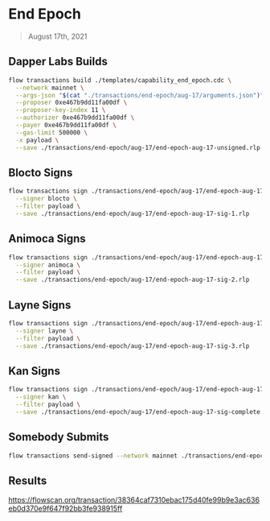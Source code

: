 # End Epoch
> August 17th, 2021

## Dapper Labs Builds

```sh
flow transactions build ./templates/capability_end_epoch.cdc \
  --network mainnet \
  --args-json "$(cat "./transactions/end-epoch/aug-17/arguments.json")" \
  --proposer 0xe467b9dd11fa00df \
  --proposer-key-index 11 \
  --authorizer 0xe467b9dd11fa00df \
  --payer 0xe467b9dd11fa00df \
  --gas-limit 500000 \
  -x payload \
  --save ./transactions/end-epoch/aug-17/end-epoch-aug-17-unsigned.rlp
```

## Blocto Signs

```sh
flow transactions sign ./transactions/end-epoch/aug-17/end-epoch-aug-17-unsigned.rlp \
  --signer blocto \
  --filter payload \
  --save ./transactions/end-epoch/aug-17/end-epoch-aug-17-sig-1.rlp
```

## Animoca Signs

```sh
flow transactions sign ./transactions/end-epoch/aug-17/end-epoch-aug-17-sig-1.rlp \
  --signer animoca \
  --filter payload \
  --save ./transactions/end-epoch/aug-17/end-epoch-aug-17-sig-2.rlp
```

## Layne Signs

```sh
flow transactions sign ./transactions/end-epoch/aug-17/end-epoch-aug-17-sig-2.rlp \
  --signer layne \
  --filter payload \
  --save ./transactions/end-epoch/aug-17/end-epoch-aug-17-sig-3.rlp
```

## Kan Signs

```sh
flow transactions sign ./transactions/end-epoch/aug-17/end-epoch-aug-17-sig-3.rlp \
  --signer kan \
  --filter payload \
  --save ./transactions/end-epoch/aug-17/end-epoch-aug-17-sig-complete.rlp
```

## Somebody Submits

```sh
flow transactions send-signed --network mainnet ./transactions/end-epoch/aug-17/end-epoch-aug-17-sig-complete.rlp
```

## Results

https://flowscan.org/transaction/38364caf7310ebac175d40fe99b9e3ac636eb0d370e9f647f92bb3fe938915ff
